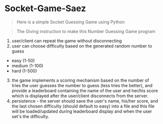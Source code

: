 # Socket-Game-Saez
 > Here is a simple Socket Guessing Game using Python

> The Giving instruction to make this Number Guessing Game program
1. user/client can repeat the game without disconnecting
1. user can choose difficulty based on the generated random number to guess
   
  * easy (1-50)
* medium (1-100)
* hard (1-500)
3. the game implements a scoring mechanism based on the number of tries the user guesses the number to guess (less tries the better), and provide a leaderboard containing the name of the user and her/his score which is displayed after the user/client disconnects from the server.
4. persistence - the server should save the user's name, his/her score, and the last chosen difficulty (should default to easy) into a file and this file will be loaded/updated during leaderboard display and when the user set's the difficulty.
